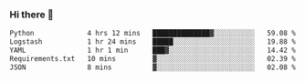 ### Hi there 👋

<!--START_SECTION:waka-->

```txt
Python             4 hrs 12 mins   ██████████████▓░░░░░░░░░░   59.08 %
Logstash           1 hr 24 mins    █████░░░░░░░░░░░░░░░░░░░░   19.88 %
YAML               1 hr 1 min      ███▓░░░░░░░░░░░░░░░░░░░░░   14.42 %
Requirements.txt   10 mins         ▓░░░░░░░░░░░░░░░░░░░░░░░░   02.39 %
JSON               8 mins          ▓░░░░░░░░░░░░░░░░░░░░░░░░   02.08 %
```

<!--END_SECTION:waka-->

<!--
**Jonas-VanHaeken/Jonas-VanHaeken** is a ✨ _special_ ✨ repository because its `README.md` (this file) appears on your GitHub profile.

Here are some ideas to get you started:

- 🔭 I’m currently working on ...
- 🌱 I’m currently learning ...
- 👯 I’m looking to collaborate on ...
- 🤔 I’m looking for help with ...
- 💬 Ask me about ...
- 📫 How to reach me: ...
- 😄 Pronouns: ...
- ⚡ Fun fact: ...
-->
